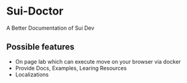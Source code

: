 # Sui-Doctor

A Better Documentation of Sui Dev

## Possible features

- On page lab which can execute move on your browser via docker
- Provide Docs, Examples, Learing Resources
- Localizations
